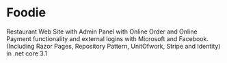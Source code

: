 # Foodie
Restaurant Web Site with Admin Panel with Online Order and Online Payment functionality and external logins with Microsoft and Facebook.
(Including Razor Pages, Repository Pattern, UnitOfwork, Stripe and Identity) in .net core 3.1

